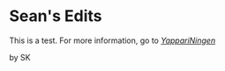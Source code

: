 # Sean's Edits

This is a test. For more information, go to [*YappariNingen*](http://onemonthtrails.com)

by SK